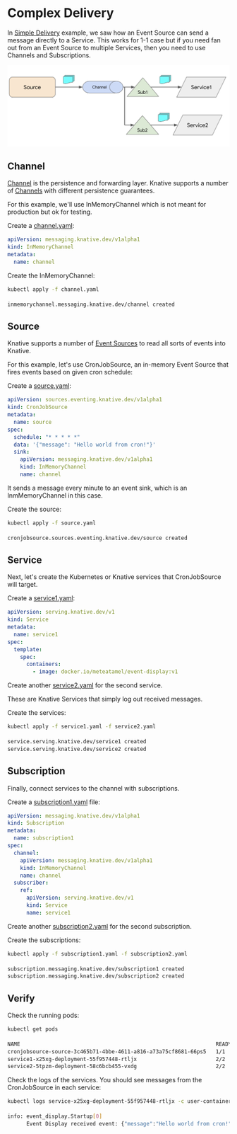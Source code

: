 # Complex Delivery

In [Simple Delivery](simpledelivery.md) example, we saw how an Event Source can send a message directly to a Service. This works for 1-1 case but if you need fan out from an Event Source to multiple Services, then you need to use Channels and Subscriptions.

![Complex Delivery](./images/complex-delivery.png)

## Channel

[Channel](https://knative.dev/docs/eventing/channels/) is the persistence and forwarding layer. Knative supports a number of [Channels](https://knative.dev/docs/eventing/channels/channels-crds/) with different persistence guarantees.

For this example, we'll use InMemoryChannel which is not meant for production but ok for testing.

Create a [channel.yaml](../eventing/complex/channel.yaml):

```yaml
apiVersion: messaging.knative.dev/v1alpha1
kind: InMemoryChannel
metadata:
  name: channel
```

Create the InMemoryChannel:

```bash
kubectl apply -f channel.yaml

inmemorychannel.messaging.knative.dev/channel created
```

## Source

Knative supports a number of [Event Sources](https://knative.dev/docs/eventing/sources) to read all sorts of events into Knative.

For this example, let's use CronJobSource, an in-memory Event Source that fires events based on given cron schedule:

Create a [source.yaml](../eventing/complex/source.yaml):

```yaml
apiVersion: sources.eventing.knative.dev/v1alpha1
kind: CronJobSource
metadata:
  name: source
spec:
  schedule: "* * * * *"
  data: '{"message": "Hello world from cron!"}'
  sink:
    apiVersion: messaging.knative.dev/v1alpha1
    kind: InMemoryChannel
    name: channel
```

It sends a message every minute to an event sink, which is an InmMemoryChannel in this case.

Create the source:

```bash
kubectl apply -f source.yaml

cronjobsource.sources.eventing.knative.dev/source created
```

## Service

Next, let's create the Kubernetes or Knative services that CronJobSource will target.

Create a [service1.yaml](../eventing/complex/service1.yaml):

```yaml
apiVersion: serving.knative.dev/v1
kind: Service
metadata:
  name: service1
spec:
  template:
    spec:
      containers:
        - image: docker.io/meteatamel/event-display:v1
```

Create another [service2.yaml](../eventing/complex/service2.yaml) for the second service.

These are Knative Services that simply log out received messages.

Create the services:

```bash
kubectl apply -f service1.yaml -f service2.yaml

service.serving.knative.dev/service1 created
service.serving.knative.dev/service2 created
```

## Subscription

Finally, connect services to the channel with subscriptions.

Create a [subscription1.yaml](../eventing/complex/subscription1.yaml) file:

```yaml
apiVersion: messaging.knative.dev/v1alpha1
kind: Subscription
metadata:
  name: subscription1
spec:
  channel:
    apiVersion: messaging.knative.dev/v1alpha1
    kind: InMemoryChannel
    name: channel
  subscriber:
    ref:
      apiVersion: serving.knative.dev/v1
      kind: Service
      name: service1
```

Create another [subscription2.yaml](../eventing/complex/subscription2.yaml) for the second subscription.

Create the subscriptions:

```bash
kubectl apply -f subscription1.yaml -f subscription2.yaml

subscription.messaging.knative.dev/subscription1 created
subscription.messaging.knative.dev/subscription2 created
```

## Verify

Check the running pods:

```bash
kubectl get pods

NAME                                                              READY STATUS    RESTARTS   AGE
cronjobsource-source-3c465b71-4bbe-4611-a816-a73a75cf8681-66ps5   1/1     Running   0          2m54s
service1-x25xg-deployment-55f957448-rtljx                         2/2     Running   0          2m57s
service2-5tpzm-deployment-58c6bcb455-vxdg                         2/2     Running   0          2m57s
```

Check the logs of the services. You should see messages from the CronJobSource in each service:

```bash
kubectl logs service-x25xg-deployment-55f957448-rtljx -c user-container

info: event_display.Startup[0]
      Event Display received event: {"message":"Hello world from cron!"}
```
